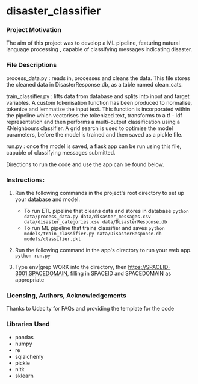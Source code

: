 # disaster_classifier

### Project Motivation
The aim of this project was to develop a ML pipeline, featuring natural language processing , capable of classifying messages indicating disaster. 

### File Descriptions

process_data.py : reads in, processes and cleans the data. This file stores the cleaned data in DisasterResponse.db, as a table named clean_cats. 

train_classifier.py : lifts data from database and splits into input and target variables. A custom tokenisation function has been produced to normalise, tokenize and lemmatize the input text. This function is incorporated within the pipeline which vectorises the tokenized text, transforms to a tf - idf representation and then performs a multi-output classification using a KNeighbours classifier. A grid search is used to optimise the model parameters, before the model is trained and then saved as a pickle file. 

run.py : once the model is saved, a flask app can be run using this file, capable of classifying messages submitted. 

Directions to run the code and use the app can be found below. 

### Instructions:
1. Run the following commands in the project's root directory to set up your database and model.

    - To run ETL pipeline that cleans data and stores in database
        `python data/process_data.py data/disaster_messages.csv data/disaster_categories.csv data/DisasterResponse.db`
    - To run ML pipeline that trains classifier and saves
        `python models/train_classifier.py data/DisasterResponse.db models/classifier.pkl`

2. Run the following command in the app's directory to run your web app.
    `python run.py`

3. Type env|grep WORK into the directory, then https://SPACEID-3001.SPACEDOMAIN, filling in SPACEID and SPACEDOMAIN as appropriate


### Licensing, Authors, Acknowledgements
Thanks to Udacity for FAQs and providing the template for the code

### Libraries Used
- pandas
- numpy
- re
- sqlalchemy
- pickle
- nltk
- sklearn
